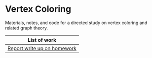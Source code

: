 # Vertex Coloring
Materials, notes, and code for a directed study on vertex coloring and related graph theory.

| List of work |
| --- |
| [Report write up on homework](work/work.pdf) |
